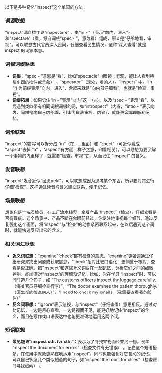 以下是多种记忆“inspect”这个单词的方法：

### 词源联想
“inspect”源自拉丁语“inspectare” ，由“in - ”（表示“向内，深入”）和“spectare”（看，源自词根“spec - ”，意为看）组成，原义是“仔细地看，审视”。可以联想古代官员深入民间，仔细查看民生情况，这种“深入查看”就是 inspect 的词源本意。

### 词根词缀联想
- **词根**：“spec - ”意思是“看”，比如“spectacle”（眼镜；奇观，能让人看到特别东西的物件或景象） 、“spectator”（观众，看的人）。“inspect” 中，“in - ”作为前缀表示“向内，进入”，合起来就是“向内部仔细看”，也就是“检查，审视”。
 - **词缀拓展**：如果记住“in - ”表示“向内”这一方向，以及“spec - ”表示“看”，以后遇到类似带有相同词根词缀的词，如“introspect”（内省，“intro - ”表示向内，同样是向自己内部看，引申为自我审视、内省），就能更容易理解和记忆。

### 词形联想
“inspect”的拼写可以拆分成 “in”（在……里面）和 “spect”（可近似看成 “aspect”去掉 “a” ，“aspect”有方面、样子之意，和看相关）。可以联想为要了解一个事物的内里样子，就需要“检查，审视”它，从而记住 “inspect” 的含义。

### 发音联想
“inspect”发音近似“因思pekt”，可以联想成因为思考某个东西，所以要对其进行仔细“检查”，这样通过读音与含义建立联系，便于记忆。

### 场景联想
想象你是一名质检员，在工厂流水线旁，拿着产品“inspect”（检查），仔细查看是否有瑕疵。这个场景中，产品不断在你眼前经过，你专注地审视每个细节，通过反复强化这个画面，将“inspect”与“检查”的动作紧密联系起来，在以后遇到这个词时，就能快速反应出它的含义。

### 相关词汇联想
 - **近义词联想**：“examine”“check”都有检查的意思。“examine”更强调通过仔细研究来找出问题或获取信息，“check”相对比较口语化，更侧重于核对、查看是否正确。把“inspect”和这些近义词放在一起记忆，分析它们之间的细微差别，能加深对“inspect”的理解和记忆。比如，你在学习 “inspect”时，可以同时造几个句子，如 “The customs officers inspect the luggage carefully.（海关官员仔细检查行李）”，“The doctor examines the patient thoroughly.（医生彻底检查病人）”，“I need to check my emails.（我需要查看我的邮件）” 。
 - **反义词联想**：“ignore”表示忽视，与“inspect”（仔细查看）意思相反。通过对比记忆，一边是用心查看，一边是视而不见，能更好地记住“inspect”的含义，而且在写作或口语表达中也能更准确地运用这两个词。

### 短语联想
 - **常见短语“inspect sth. for sth.”**：表示为了寻找某物而检查另一物。例如 “inspect the document for errors”（检查文件有无错误） 。记住这个短语搭配，在使用中就能更熟练地运用“inspect”，同时也能强化对它含义的记忆。可以自己多造几个类似短语的句子，如“inspect the room for clues”（检查房间寻找线索） 。 